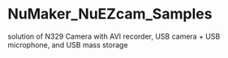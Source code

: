 # NuMaker_NuEZcam_Samples
solution of N329 Camera with AVI recorder, USB camera + USB microphone, and USB mass storage
